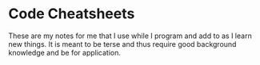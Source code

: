 # Code Cheatsheets

These are my notes for me that I use while I program and add to as I learn new things. It is meant to be terse and thus require good background knowledge and be for application. 
